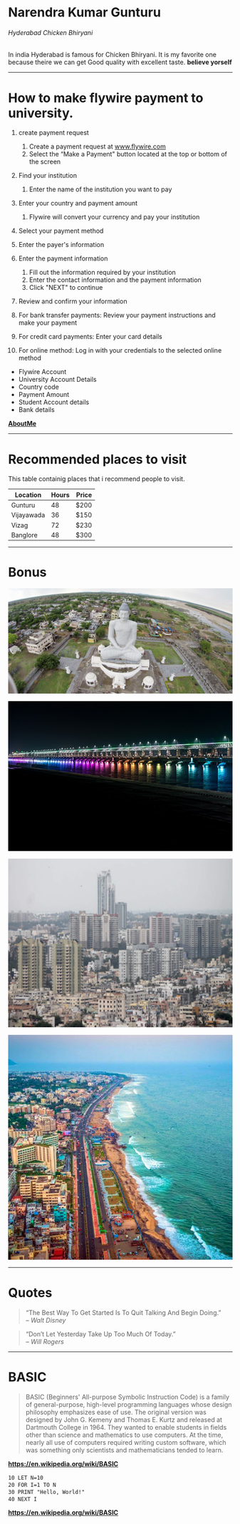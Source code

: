 # Narendra Kumar Gunturu
###### Hyderabad Chicken Bhiryani
In india Hyderabad is famous for Chicken Bhiryani. It is my favorite one because theire we can get Good quality with excellent taste.
**believe yorself**

***

# How to make flywire payment to university.

1. create payment request
    1. Create a payment request at www.flywire.com
    2. Select the “Make a Payment" button located at the top or bottom of the screen

2. Find your institution
    1. Enter the name of the institution you want to pay

3. Enter your country and payment amount
    1. Flywire will convert your currency and pay your institution

4. Select your payment method
5. Enter the payer's information
6. Enter the payment information
    1. Fill out the information required by your institution
    2. Enter the contact information and the payment information
    3. Click "NEXT" to continue

7. Review and confirm your information
8. For bank transfer payments: Review your payment instructions and make your payment
9. For credit card payments: Enter your card details
10.  For online method: Log in with your credentials to the selected online method

* Flywire Account
* University Account Details
* Country code
* Payment Amount
* Student Account details
* Bank details

 **[AboutMe](AboutMe.md)**

 ---
 # Recommended places to visit
This table containig places that i recommend people to visit.

|Location |Hours |Price|
|---|---|---:|
|Gunturu| 48| $200|
|Vijayawada | 36| $150|
|Vizag| 72| $230|
|Banglore | 48| $300|

---
# Bonus
![Guntur](/Images/Guntur.jpg)

![Vijayawada](/Images/Krishna.jpg) 

![Banglore](/Images/Banglore.jpg)

![Vizag](/Images/Vizag.jpg)

---
# Quotes
>“The Best Way To Get Started Is To Quit Talking And Begin Doing.”<br> 
– *Walt Disney*

>“Don’t Let Yesterday Take Up Too Much Of Today.” <br>
– *Will Rogers*

---
# BASIC
>BASIC (Beginners' All-purpose Symbolic Instruction Code) is a family of general-purpose, high-level programming languages whose design philosophy emphasizes ease of use. The original version was designed by John G. Kemeny and Thomas E. Kurtz and released at Dartmouth College in 1964. They wanted to enable students in fields other than science and mathematics to use computers. At the time, nearly all use of computers required writing custom software, which was something only scientists and mathematicians tended to learn.

**https://en.wikipedia.org/wiki/BASIC**

```
10 LET N=10
20 FOR I=1 TO N
30 PRINT "Hello, World!"
40 NEXT I
```

**https://en.wikipedia.org/wiki/BASIC**
